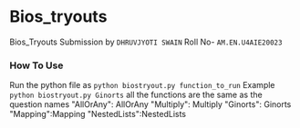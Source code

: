 # Bios_tryouts
Bios_Tryouts Submission by `DHRUVJYOTI SWAIN`
Roll No- `AM.EN.U4AIE20023`

### How To Use 
Run the python file as `python biostryout.py function_to_run`
Example `python biostryout.py Ginorts`
all the functions are the same as the question names
    "AllOrAny": AllOrAny
    "Multiply": Multiply
    "Ginorts": Ginorts
    "Mapping":Mapping
    "NestedLists":NestedLists

